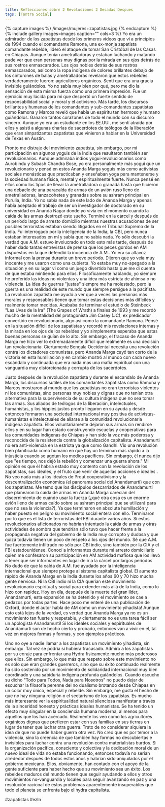 ```yaml
---
title: Reflecciones sobre 2 Revoluciones 2 Decadas Despues 
tags: [Tantra Social]
---
```


{% capture images %}
	/images/mujeres+zapatistas.jpg
{% endcapture %}
{% include gallery images=images caption="" cols=3 %}
Yo era un admirador de los zapatistas desde los primeros videos que vi a principios de 1994 cuando el comandante Ramona, una ex-monja zapatista comandante rebelde, lideró el ataque de tomar San Cristóbal de las Casas en Chiapas. Aunque tenían ametralladoras y estaban luchando y matando pude ver que eran personas muy dignas por la mirada en sus ojos detrás de sus rostros enmascarados. Los ojos nobles detrás de sus rostros enmascarados, así como la ropa indígena de colores brillantes debajo de los cinturones de balas y ametralladoras revelaron que estos rebeldes verdaderamente fueron: agricultores orgánicos. Sentí que era una gracia invisible guiándolos. Yo no sabía muy bien por qué, pero me dio la sensación de esta misma fuerza como una primera impresión. Fue un ejercicio muy lúcida para mí que despertó un fuerte sentido de responsabilidad social y moral y el activismo. Más tarde, los discursos brillantes y humanas de los comandantes y sub-comandantes zapatistas como Ramona y Marcos reveló que había un espíritu tan hermoso y humano guiándolos. Ganaron tantos corazones de todo el mundo con su discurso sincero. Aunque yo era un estudiante en los EE.UU., me sentí atraída por ellos y asistí a algunas charlas de sacerdotes de teólogos de la liberación que eran simpatizantes zapatistas que vinieron a hablar en la Universidad de Texas en Austin.

Pronto me distraje del movimiento zapatista, sin embargo, por mi participación en algunos yoguis de la India que resultaron también ser revolucionarios. Aunque admiraba indios yogui-revolucionarios como Aurobindu y Subash Chandra Bose, yo era personalmente más yogui que un revolucionario y pensé en estos Ananda Marga yoguis más como activistas sociales monásticas que practicaban y enseñaban yoga para mantenerse y la sociedad humana física, mental y espiritualmente fuerte. Nunca pensé en ellos como los tipos de llevar la ametralladora o granada hasta que hicieron una debacle de una paracaída de armas de un avión ruso lleno de ametralladoras, lanzacohetes y granadas sobre su ashram principal en Purulia, India. Yo no sabía nada de este lado de Ananda Marga y apenas había aceptado el trabajo de ser un investigador de doctorado en su universidad en Ananda Nagar donde yo vivía en el momento cuando la caída de las armas destrozó este sueño. Terminé en la cárcel y después de un período largo de arresto domicilio mientras nuestras acusaciones de ser posibles terroristas estaban siendo litigados en el Tribunal Supremo de la India. Fui interrogado por la inteligencia de la India, la CBI, pero nunca estaban interesados ​​en mí y sabía que no sabía nada. Yo sólo descubrí la verdad que A.M. estuvo involucrado en todo esto más tarde, después de haber dado tantas entrevistas de prensa que los peces gordos en AM dispuestos en la que defendió la inocencia de A.M.. Yo era su altavoz informal con la prensa durante un breve período. Dijeron que yo veía muy inocente y me usaron como una cubierta. Yo estaba muy no-apegado a la situación y en su lugar vi como un juego divertido hasta que me di cuenta de que estaba mintiendo para ellos.
Filosóficamente hablando, yo siempre he preferido las ideas no violentas y una idea más estricta de ahimsa o no violencia. La idea de guerras "justas" siempre me ha molestado, pero la guerra es una realidad de este mundo que siempre persigue a la pacifista. La revolución zapatista me ayudó a ver que a veces las personas más morales y responsables tienen que tomar estas decisiones más difíciles y realmente tomar medidas. Acababa de terminar el estudio de Steinbeck "Las Uvas de la Ira" (The Grapes of Wrath) a finales de 1993 y me recordó mucho de la mentalidad del protagonista Jim Casey (JC), ex predicador convertido en revolucionario, algo así como la comandante Ramona. Pensé en la situación dificil de los zapatistas y recordé mis revelaciones internas y la mirada en los ojos de los rebeldes y yo simplemente esperaba que estas buenas personas se guían de lo alto. Sin embargo, el fracaso de Ananda Marga me hizo ver lo extremadamente difícil que realmente es una decisión tan revolucionaria. Ciertamente Bengala Occidental necesita una revolución contra los dictadores comunistas, pero Ananda Marga cayó tan corto de la victoria en esta humillación y en cambio mostró al mundo con cada nuevo escándalo y continuada que era nada mas una mafia espiritual con una vanguardia muy distorcionada y corrupta de los sacerdotes.

Justo después de la revolución zapatista y durante el escandalo de Ananda Marga, los discursos sutiles de los comandantes zapatistas como Ramona y Marcos mostraron al mundo que los zapatistas no eran terroristas violentos ni los comunistas, sino personas muy nobles y dignas que no tenían otra alternativa para la supervivencia de su cultura indígena que no sea tomar las armas. Sus aliados de teólogos de la liberación, intelectuales, humanistas, y los hippies justos pronto llegaron en su ayuda y desde entonces formaron una sociedad internacional muy positiva de activistas-humanistas e intelectuales de aliarse a la comunidad revolucionaria indígena zapatista. Ellos voluntariamente dejaron sus armas sin rendirse ellos y en su lugar han estado construyendo escuelas y cooperativas para las comunidades indígenas de Chiapas y han sido la voz más poderosa y reconocida de la resistencia contra la globalización capitalista.
Anandamurti no era anti-violencia en la estricta ya que como Gandhi. Vio una revolución bien planificada como humano en que hay un terminan más rápido a la injusticia cuando se agotan los medios pacíficos. Sin embargo, él nunca dijo que "es tiempo, nos dejó la rebelión y comenzar una guerra ahora." Mi opinión es que él habría estado muy contento con la revolución de los zapatistas, sus ideales, y el fruto que venir de aquellas acciones e ideales . No veo nada más a los ideales de Prout cooperativismo y la descentralización económica (el panorama social del Anandamurti) que con los zapatistas. Me temo que los discípulos descarriados de Anandamurti que planearon la caída de armas en Ananda Marga carecían del discernimiento de cuándo usar la fuerza (¿qué otra cosa es un enorme avión lleno de armas caído sobre su ashram principal que se utilizará para que no sea la violencia?), Ya que terminaron en absoluta humillación y haber puesto en peligro su movimiento social entera con ello. Terminaron por lo que es el lista de terroristas del FBI durante varios años. Si estos revolucionarios aficionados no habrían intentado la caída de armas y otras actividades de sombra que tendrían sólo tuvo que hacer frente a la propaganda negativa del gobierno de la India muy corrupto y dudosa y que quizá todavía tienen un poco de respeto a los ojos del mundo. Sé que A.M. fue fuertemente infiltrado no sólo por CBI indio, sino también por la CIA y el FBI estadounidense. Conocí a informantes durante mi arresto domiciliario quien me confesaron su participación en AM actividad mafiosa que los llevó a tener que ser informantes en lugar de ir a la cárcel por largos períodos. No dudo de que la caída de A.M. fue ayudado por la inteligencia internacional que siempre protege al sistema capitalista global. El aumento rápido de Ananda Marga en la India durante los años 60 y 70 hizo mucha gente nerviosa. Ni la CBI indio ni la CIA querían este movimiento revolucionario espiritual y social para extender más allá de la India, como lo hizo con rapidez. Hoy en día, después de la muerte del gran líder, Anandamurti, esta expansión se ha detenido y el movimiento se cae a pedazos por todas partes. Hace poco me enteré de una publicación de Oxford, donde el autor habla de AM como un movimiento yihadista! Aunque esto está lejos de la verdad, es verdad que Ananda Marga ya no es un movimiento tan fuerte y respetable, y ciertamente no es una tarea fácil ser un apologista Anandamurti! Si los ideales sociales y espirituales de Anandamurti son de hecho cierto y probado, entonces van a vivir en el, tal vez en mejores formas y formas, y con ejemplos prácticos.

Uno no oye a nadie llamar a los zapatistas un movimiento yihadista, sin embargo. Tal vez se podría si hubiera fracasado. Admiro a los zapatistas por su coraje para enfrentar una Hydra físicamente mucho más poderosos que ellos. Sin embargo, lo que más que respeto sobre este movimiento no es sólo que eran grandes guerreros, sino que su éxito continuado realmente ha sido sostenido por un movimiento de solidaridad internacional muy bien coordinado y una sabiduría indígena profunda guiándolos. Cuando escucho su dicho "Todo para Todos, Nada para Nosotros" no puedo dejar de escuchar la filosofía perenne del no dualismo brotando desde Chiapas en un color muy único, especial y rebelde. Sin embargo, me gusta el hecho de que no hay ninguna religión o el sectarismo de los zapatistas. Es mucho más interesante ver la espiritualidad natural silenciosa manifestar a través de la sinceridad honesto y prácticas ideales humanistas. Se ha tenido un efecto muy singular en la conciencia humana moderna, al menos para aquellos que los han acercado. Realmente los veo como los agricultores orgánicos dignas que prefieren estar con sus familias en sus tierras en lugar de tener que luchar otra guerra. Trato de no considerar siquiera la idea de que no puede haber guerra otra vez. No creo que es por temor a la violencia, sino la creencia de que también hay formas no descubiertas e invisibles para luchar contra una revolución contra materialistas burdos. Si la organización pacífica, consciente y colectiva y la dedicación moral de un nuevo ideal de vida no estaba funcionando, entonces todavía no serían alrededor después de todos estos años y habrían sido aniquilados por el gobierno mexicano. Ellos, obviamente, han contado con el apoyo de la gente suficiente para haber hecho que su movimiento sea un éxito. Los rebeldes maduros del mundo tienen que seguir ayudando a ellos y otros movimientos no-vanguardia y locales para seguir avanzando en paz y una resolución racional de estos problemas aparentemente insuperables que todo el planeta se enfrenta bajo el hydra capitalista.

#zapatistas #ezln

